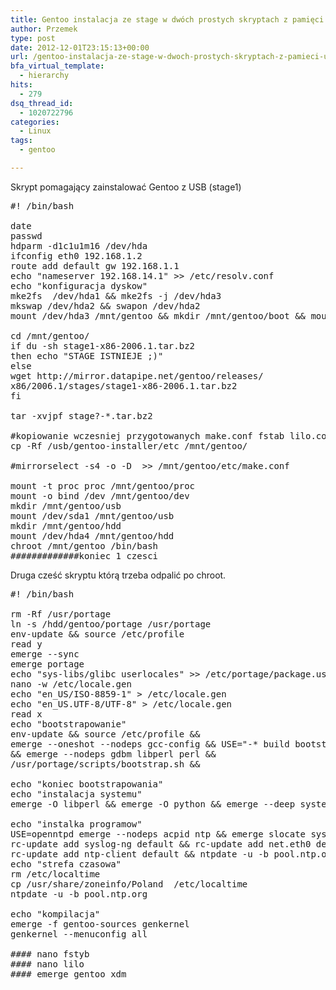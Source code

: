 ```yaml
---
title: Gentoo instalacja ze stage w dwóch prostych skryptach z pamięci usb
author: Przemek
type: post
date: 2012-12-01T23:15:13+00:00
url: /gentoo-instalacja-ze-stage-w-dwoch-prostych-skryptach-z-pamieci-usb/
bfa_virtual_template:
  - hierarchy
hits:
  - 279
dsq_thread_id:
  - 1020722796
categories:
  - Linux
tags:
  - gentoo

---
```

Skrypt pomagający zainstalować Gentoo z USB (stage1)

<!--more-->

<pre>#! /bin/bash 

date
passwd
hdparm -d1c1u1m16 /dev/hda
ifconfig eth0 192.168.1.2
route add default gw 192.168.1.1
echo "nameserver 192.168.14.1" &gt;&gt; /etc/resolv.conf
echo "konfiguracja dyskow"
mke2fs  /dev/hda1 && mke2fs -j /dev/hda3
mkswap /dev/hda2 && swapon /dev/hda2
mount /dev/hda3 /mnt/gentoo && mkdir /mnt/gentoo/boot && mount /dev/hda1 /mnt/gentoo/boot

cd /mnt/gentoo/
if du -sh stage1-x86-2006.1.tar.bz2
then echo "STAGE ISTNIEJE ;)"
else
wget http://mirror.datapipe.net/gentoo/releases/
x86/2006.1/stages/stage1-x86-2006.1.tar.bz2
fi

tar -xvjpf stage?-*.tar.bz2

#kopiowanie wczesniej przygotowanych make.conf fstab lilo.conf resolv.conf locales.build rc.conf
cp -Rf /usb/gentoo-installer/etc /mnt/gentoo/

#mirrorselect -s4 -o -D  &gt;&gt; /mnt/gentoo/etc/make.conf

mount -t proc proc /mnt/gentoo/proc
mount -o bind /dev /mnt/gentoo/dev
mkdir /mnt/gentoo/usb
mount /dev/sda1 /mnt/gentoo/usb
mkdir /mnt/gentoo/hdd
mount /dev/hda4 /mnt/gentoo/hdd
chroot /mnt/gentoo /bin/bash
#############koniec 1 czesci
</pre>

Druga cześć skryptu którą trzeba odpalić po chroot.

<pre>#! /bin/bash 

rm -Rf /usr/portage
ln -s /hdd/gentoo/portage /usr/portage
env-update && source /etc/profile
read y 
emerge --sync
emerge portage
echo "sys-libs/glibc userlocales" &gt;&gt; /etc/portage/package.use
nano -w /etc/locale.gen
echo "en_US/ISO-8859-1" &gt; /etc/locale.gen
echo "en_US.UTF-8/UTF-8" &gt; /etc/locale.gen
read x
echo "bootstrapowanie"
env-update && source /etc/profile && 
emerge --oneshot --nodeps gcc-config && USE="-* build bootstrap" emerge linux-headers 
&& emerge --nodeps gdbm libperl perl && 
/usr/portage/scripts/bootstrap.sh &&  

echo "koniec bootstrapowania"
echo "instalacja systemu"
emerge -O libperl && emerge -O python && emerge --deep system 

echo "instalka programow"
USE=openntpd emerge --nodeps acpid ntp && emerge slocate syslog-ng lilo vixie-cron udev dhcpcd && 
rc-update add syslog-ng default && rc-update add net.eth0 default && rc-update add vixie-cron default 
rc-update add ntp-client default && ntpdate -u -b pool.ntp.org
echo "strefa czasowa"
rm /etc/localtime
cp /usr/share/zoneinfo/Poland  /etc/localtime
ntpdate -u -b pool.ntp.org

echo "kompilacja"
emerge -f gentoo-sources genkernel
genkernel --menuconfig all

#### nano fstyb
#### nano lilo
#### emerge gentoo xdm
</pre>